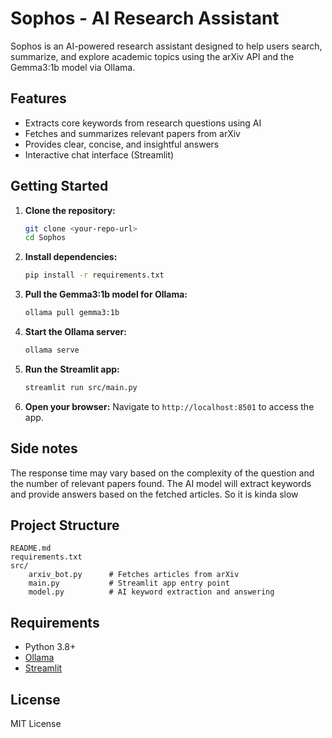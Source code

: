 # Sophos - AI Research Assistant

Sophos is an AI-powered research assistant designed to help users search, summarize, and explore academic topics using the arXiv API and the Gemma3:1b model via Ollama.

## Features

- Extracts core keywords from research questions using AI
- Fetches and summarizes relevant papers from arXiv
- Provides clear, concise, and insightful answers
- Interactive chat interface (Streamlit)

## Getting Started

1. **Clone the repository:**
   ```bash
   git clone <your-repo-url>
   cd Sophos
   ```

2. **Install dependencies:**
   ```bash
   pip install -r requirements.txt
   ```

3. **Pull the Gemma3:1b model for Ollama:**
   ```bash
   ollama pull gemma3:1b
   ```

4. **Start the Ollama server:**
   ```bash
   ollama serve
   ```

5. **Run the Streamlit app:**
   ```bash
   streamlit run src/main.py
   ```
6. **Open your browser:**
   Navigate to `http://localhost:8501` to access the app.
## Side notes
The response time may vary based on the complexity of the question and the number of relevant papers found. The AI model will extract keywords and provide answers based on the fetched articles. So it is kinda slow

## Project Structure

```
README.md
requirements.txt
src/
    arxiv_bot.py      # Fetches articles from arXiv
    main.py           # Streamlit app entry point
    model.py          # AI keyword extraction and answering
```

## Requirements

- Python 3.8+
- [Ollama](https://ollama.com/)
- [Streamlit](https://streamlit.io/)

## License

MIT License